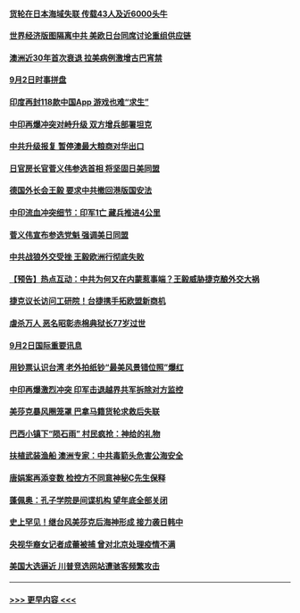 #### [货轮在日本海域失联 传载43人及近6000头牛](../pages/prog202/a102932595.md?t=09031302) 
#### [世界经济版图隔离中共 美欧日台同席讨论重组供应链](../pages/prog202/a102932367.md?t=09031302) 
#### [澳洲近30年首次衰退 拉美病例激增古巴宵禁](../pages/prog202/a102932150.md?t=09031302) 
#### [9月2日时事拼盘](../pages/prog202/a102932347.md?t=09031302) 
#### [印度再封118款中国App 游戏也难“求生”](../pages/prog202/a102932294.md?t=09031302) 
#### [中印再爆冲突对峙升级 双方增兵部署坦克](../pages/prog202/a102932214.md?t=09031302) 
#### [中共升级报复 暂停澳最大粮商对华出口](../pages/prog202/a102932227.md?t=09031302) 
#### [日官房长官菅义伟参选首相 将坚固日美同盟](../pages/prog202/a102932269.md?t=09031302) 
#### [德国外长会王毅 要求中共撤回港版国安法](../pages/prog202/a102932177.md?t=09031302) 
#### [中印流血冲突细节：印军1亡 藏兵推进4公里](../pages/prog202/a102932226.md?t=09031302) 
#### [菅义伟宣布参选党魁 强调美日同盟](../pages/prog202/a102932164.md?t=09031302) 
#### [中共战狼外交受挫 王毅欧洲行彻底失败](../pages/prog202/a102932162.md?t=09031302) 
#### [【预告】热点互动：中共为何又在内蒙惹事端？王毅威胁捷克酿外交大祸](../pages/prog202/a102932128.md?t=09031302) 
#### [捷克议长访问工研院！台捷携手拓欧盟新商机](../pages/prog202/a102931963.md?t=09031302) 
#### [虐杀万人 恶名昭彰赤棉典狱长77岁过世](../pages/prog202/a102931910.md?t=09031302) 
#### [9月2日国际重要讯息](../pages/prog202/a102931955.md?t=09031302) 
#### [用钞票认识台湾 老外拍纸钞“最美风景错位照”爆红](../pages/prog202/a102931877.md?t=09031302) 
#### [中印再爆激烈冲突 印军击退越界共军拆除对方监控](../pages/prog202/a102931898.md?t=09031302) 
#### [美莎克暴风圈笼罩 巴拿马籍货轮求救后失联](../pages/prog202/a102931867.md?t=09031302) 
#### [巴西小镇下“陨石雨” 村民疯抢：神给的礼物](../pages/prog202/a102931829.md?t=09031302) 
#### [扶植武装渔船 澳洲专家：中共毒箭头危害公海安全](../pages/prog202/a102931822.md?t=09031302) 
#### [唐娟案再添变数 检控方不同意神秘C先生保释](../pages/prog202/a102931823.md?t=09031302) 
#### [蓬佩奥：孔子学院是间谍机构 望年底全部关闭](../pages/prog202/a102931803.md?t=09031302) 
#### [史上罕见！继台风美莎克后海神形成 接力袭日韩中](../pages/prog202/a102931700.md?t=09031302) 
#### [央视华裔女记者成蕾被捕 曾对北京处理疫情不满](../pages/prog202/a102931787.md?t=09031302) 
#### [美国大选逼近 川普竞选网站遭骇客频繁攻击](../pages/prog202/a102931778.md?t=09031302) 

----
#### [ >>> 更早内容 <<< ](../indexes/prog202-earlier.md)
